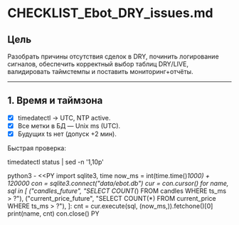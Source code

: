 # CHECKLIST_Ebot_DRY_issues.md

## Цель
Разобрать причины отсутствия сделок в DRY, починить логирование сигналов, обеспечить корректный выбор таблиц DRY/LIVE, валидировать таймстемпы и поставить мониторинг+отчёты.

---

## 1. Время и таймзона
- [x] timedatectl → UTC, NTP active.
- [x] Все метки в БД — Unix ms (UTC).
- [x] Будущих ts нет (допуск +2 мин).

Быстрая проверка:

timedatectl status | sed -n '1,10p'

python3 - <<PY
import sqlite3, time
now_ms = int(time.time()*1000) + 120000
con = sqlite3.connect("data/ebot.db")
cur = con.cursor()
for name, sql in [
  ("candles_future", "SELECT COUNT(*) FROM candles WHERE ts_ms > ?"),
  ("current_price_future", "SELECT COUNT(*) FROM current_price WHERE ts_ms > ?"),
]:
    cnt = cur.execute(sql, (now_ms,)).fetchone()[0]
    print(name, cnt)
con.close()
PY

